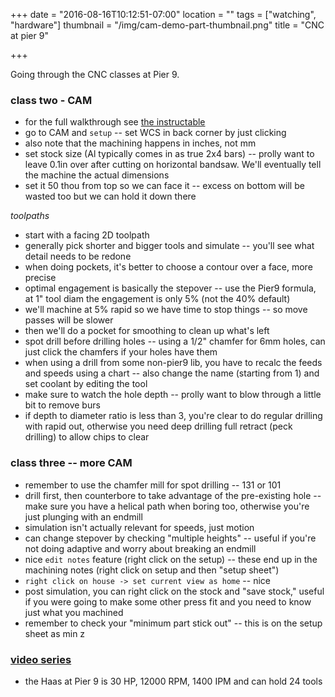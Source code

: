 +++
date = "2016-08-16T10:12:51-07:00"
location = ""
tags = ["watching", "hardware"]
thumbnail = "/img/cam-demo-part-thumbnail.png"
title = "CNC at pier 9"

+++

Going through the CNC classes at Pier 9.

<!--more-->


### class two - CAM

* for the full walkthrough see [the instructable](http://www.instructables.com/id/Learn-CNC-The-Hard-Way/?ALLSTEPS)
* go to CAM and `setup` -- set WCS in back corner by just clicking
* also note that the machining happens in inches, not mm
* set stock size (Al typically comes in as true 2x4 bars) --
prolly want to leave 0.1in over after cutting on horizontal bandsaw.
We'll eventually tell the machine the actual dimensions
* set it 50 thou from top so we can face it --
excess on bottom will be wasted too but we can hold it down there

*toolpaths*

* start with a facing 2D toolpath
* generally pick shorter and bigger tools and simulate -- you'll see what detail needs to be redone
* when doing pockets, it's better to choose a contour over a face, more precise
* optimal engagement is basically the stepover -- use the Pier9 formula,
at 1" tool diam the engagement is only 5% (not the 40% default)
* we'll machine at 5% rapid so we have time to stop things -- so move passes will be slower
* then we'll do a pocket for smoothing to clean up what's left
* spot drill before drilling holes -- using a 1/2" chamfer for 6mm holes,
can just click the chamfers if your holes have them
* when using a drill from some non-pier9 lib,
you have to recalc the feeds and speeds using a chart --
also change the name (starting from 1) and set coolant by editing the tool
* make sure to watch the hole depth -- prolly want to blow through a little bit to remove burs
* if depth to diameter ratio is less than 3, you're clear to do regular drilling with rapid out,
otherwise you need deep drilling full retract (peck drilling) to allow chips to clear


### class three -- more CAM

* remember to use the chamfer mill for spot drilling -- 131 or 101
* drill first, then counterbore to take advantage of the pre-existing hole --
make sure you have a helical path when boring too, otherwise you're just plunging with an endmill
* simulation isn't actually relevant for speeds, just motion
* can change stepover by checking "multiple heights" --
useful if you're not doing adaptive and worry about breaking an endmill
* nice `edit notes` feature (right click on the setup) --
these end up in the machining notes (right click on setup and then "setup sheet")
* `right click on house -> set current view as home` -- nice
* post simulation, you can right click on the stock and "save stock,"
useful if you were going to make some other press fit and you need to know just what you machined
* remember to check your "minimum part stick out" -- this is on the setup sheet as min z


### [video series](https://vimeo.com/channels/shoptraining)

* the Haas at Pier 9 is 30 HP, 12000 RPM, 1400 IPM and can hold 24 tools
